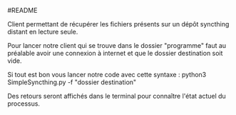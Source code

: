 #README

Client permettant de récupérer les fichiers présents sur un dépôt syncthing distant en lecture seule.

Pour lancer notre client qui se trouve dans le dossier "programme" faut au préalable avoir une connexion à internet et que le dossier destination soit vide.

Si tout est bon vous lancer notre code avec cette syntaxe : python3 SimpleSyncthing.py -f "dossier destination"

Des retours seront affichés dans le terminal pour connaître l'état actuel du processus.
